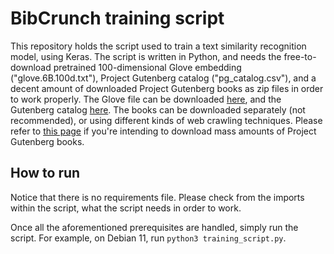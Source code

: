 # BibCrunch training script
This repository holds the script used to train a text similarity recognition model, using Keras. 
The script is written in Python, and needs the free-to-download pretrained 100-dimensional Glove embedding
("glove.6B.100d.txt"), Project Gutenberg catalog ("pg_catalog.csv"), and a decent amount of downloaded
Project Gutenberg books as zip files in order to work properly. The Glove file can be downloaded
[here](https://nlp.stanford.edu/data/glove.6B.zip), and the Gutenberg catalog 
[here](https://www.gutenberg.org/cache/epub/feeds/pg_catalog.csv.zip). The books can be downloaded
separately (not recommended), or using different kinds of web crawling techniques. Please refer to
[this page](https://www.gutenberg.org/policy/robot_access.html) if you're intending to download mass 
amounts of Project Gutenberg books.

## How to run
Notice that there is no requirements file. Please check from the imports within the script, what
the script needs in order to work.

Once all the aforementioned prerequisites are handled, simply run the script. For example, on Debian 11, run
 `python3 training_script.py`. 
